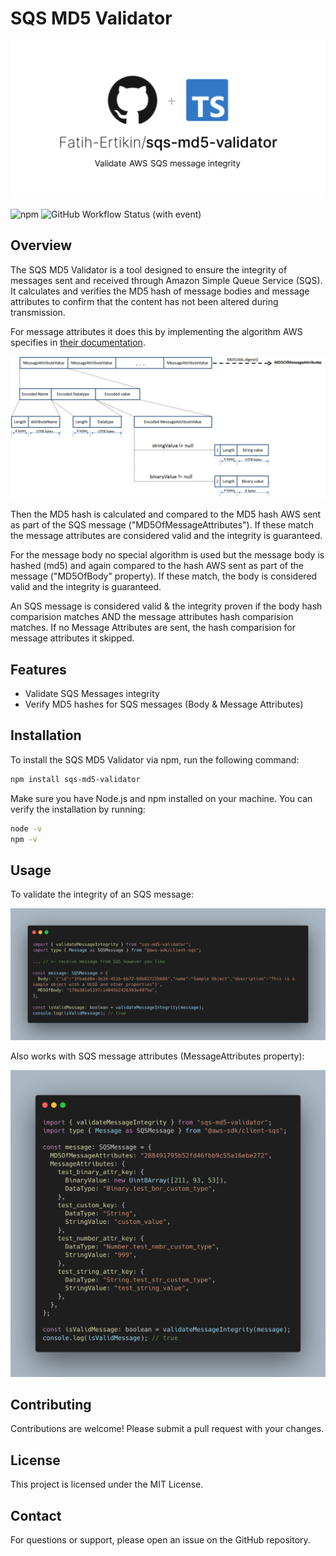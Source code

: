 # SQS MD5 Validator

![header](docs/images/banner.svg)

![npm](https://img.shields.io/npm/dt/sqs-md5-)
![GitHub Workflow Status (with event)](https://img.shields.io/github/actions/workflow/status/fatih-ertikin/sqs-md5-validator/publish.yml)

## Overview

The SQS MD5 Validator is a tool designed to ensure the integrity of messages sent and received through Amazon Simple Queue Service (SQS). It calculates and verifies the MD5 hash of message bodies and message attributes to confirm that the content has not been altered during transmission.

For message attributes it does this by implementing the algorithm AWS specifies in [their documentation](https://docs.aws.amazon.com/AWSSimpleQueueService/latest/SQSDeveloperGuide/sqs-message-metadata.html).

![algorithm](docs/images/algorithm.png)

Then the MD5 hash is calculated and compared to the MD5 hash AWS sent as part of the SQS message ("MD5OfMessageAttributes"). If these match the message attributes are considered valid and the integrity is guaranteed.

For the message body no special algorithm is used but the message body is hashed (md5) and again compared to the hash AWS sent as part of the message ("MD5OfBody" property). If these match, the body is considered valid and the integrity is guaranteed.

An SQS message is considered valid & the integrity proven if the body hash comparision matches AND the message attributes hash comparision matches. If no Message Attributes are sent, the hash comparision for message attributes it skipped.

## Features

- Validate SQS Messages integrity
- Verify MD5 hashes for SQS messages (Body & Message Attributes)

## Installation

To install the SQS MD5 Validator via npm, run the following command:

```sh
npm install sqs-md5-validator
```

Make sure you have Node.js and npm installed on your machine. You can verify the installation by running:

```sh
node -v
npm -v
```

## Usage

To validate the integrity of an SQS message:

<p align="center">
  <img src="docs/images/example_1.png" width="800" alt="an image of a js script"/>
</p>

Also works with SQS message attributes (MessageAttributes property):

<p align="center">
  <img src="docs/images/example_2.png" width="800" alt="an image of a js script"/>
</p>

## Contributing

Contributions are welcome! Please submit a pull request with your changes.

## License

This project is licensed under the MIT License.

## Contact

For questions or support, please open an issue on the GitHub repository.
